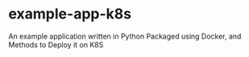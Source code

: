 # example-app-k8s
An example application written in Python Packaged using Docker, and Methods to Deploy it on K8S

